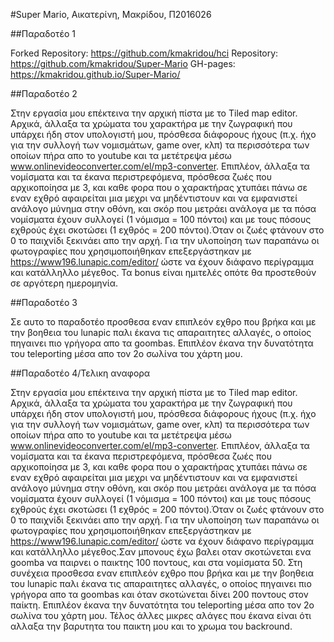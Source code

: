 #Super Mario, Αικατερίνη, Μακρίδου, Π2016026

##Παραδοτέο 1

Forked Repository: https://github.com/kmakridou/hci
Repository: https://github.com/kmakridou/Super-Mario
GH-pages: https://kmakridou.github.io/Super-Mario/

##Παραδοτέο 2

Στην εργασία μου επέκτεινα την αρχική πίστα με το Tiled map editor. Αρχικά, άλλαξα τα χρώματα του χαρακτήρα με την ζωγραφική που υπάρχει ήδη στον υπολογιστή μου, πρόσθεσα διάφορους ήχους (π.χ. ήχο για την συλλογή των νομισμάτων, game over, κλπ) τα περισσότερα των οποίων πήρα απο το youtube και τα μετέτρεψα μέσω www.onlinevideoconverter.com/el/mp3-converter. Επιπλέον, άλλαξα τα νομίσματα και τα έκανα περιστρεφόμενα, πρόσθεσα ζωές που αρχικοποίησα με 3, και καθε φορα που ο χαρακτήρας χτυπάει πάνω σε εναν εχθρό αφαιρείται μια μεχρι να μηδέντιστουν και να εμφανιστεί ανάλογο μύνημα στην οθόνη, και σκόρ που μετράει ανάλογα με τα πόσα νομίσματα έχουν συλλογεί (1 νόμισμα = 100 πόντοι) και με τους πόσους εχθρούς έχει σκοτώσει (1 εχθρός = 200 πόντοι).Όταν οι ζωές φτάνουν στο 0 το παιχνίδι ξεκινάει απο την αρχή. Για την υλοποίηση των παραπάνω οι φωτογραφίες που χρησιμοποιήθηκαν επεξεργάστηκαν με https://www196.lunapic.com/editor/ ώστε να έχουν διάφανο περίγραμμα και κατάλληλλο μέγεθος. 
Τα bonus είναι ημιτελές οπότε θα προστεθούν σε αργότερη ημερομηνία.

##Παραδοτέο 3

Σε αυτο το παραδοτέο προσθεσα εναν επιπλεόν εχθρο που βρήκα και με την βοηθεια του lunapic παλι έκανα τις απαραιτητες αλλαγές, ο οποίος πηγαινει πιο γρήγορα απο τα goombas. Επιπλέον έκανα την δυνατότητα του teleporting μέσα απο τον 2ο σωλίνα του χάρτη μου.

##Παραδοτέο 4/Τελικη αναφορα

Στην εργασία μου επέκτεινα την αρχική πίστα με το Tiled map editor. Αρχικά, άλλαξα τα χρώματα του χαρακτήρα με την ζωγραφική που υπάρχει ήδη στον υπολογιστή μου, πρόσθεσα διάφορους ήχους (π.χ. ήχο για την συλλογή των νομισμάτων, game over, κλπ) τα περισσότερα των οποίων πήρα απο το youtube και τα μετέτρεψα μέσω www.onlinevideoconverter.com/el/mp3-converter. Επιπλέον, άλλαξα τα νομίσματα και τα έκανα περιστρεφόμενα, πρόσθεσα ζωές που αρχικοποίησα με 3, και καθε φορα που ο χαρακτήρας χτυπάει πάνω σε εναν εχθρό αφαιρείται μια μεχρι να μηδέντιστουν και να εμφανιστεί ανάλογο μύνημα στην οθόνη, και σκόρ που μετράει ανάλογα με τα πόσα νομίσματα έχουν συλλογεί (1 νόμισμα = 100 πόντοι) και με τους πόσους εχθρούς έχει σκοτώσει (1 εχθρός = 200 πόντοι).Όταν οι ζωές φτάνουν στο 0 το παιχνίδι ξεκινάει απο την αρχή. Για την υλοποίηση των παραπάνω οι φωτογραφίες που χρησιμοποιήθηκαν επεξεργάστηκαν με https://www196.lunapic.com/editor/ ώστε να έχουν διάφανο περίγραμμα και κατάλληλλο μέγεθος.Σαν μπονους έχω βαλει οταν σκοτώνεται ενα goomba να παιρνει ο παικτης 100 ποντους, και στα νομίσματα 50.  Στη συνέχεια προσθεσα εναν επιπλεόν εχθρο που βρήκα και με την βοηθεια του lunapic παλι έκανα τις απαραιτητες αλλαγές, ο οποίος πηγαινει πιο γρήγορα απο τα goombas και όταν σκοτώνεται δίνει 200 ποντους στον παίκτη. Επιπλέον έκανα την δυνατότητα του teleporting μέσα απο τον 2ο σωλίνα του χάρτη μου. Τέλος άλλες μικρες αλάγες που έκανα είναι ότι αλλαξα την βαρυτητα του παικτη μου και το χρωμα του backround.
